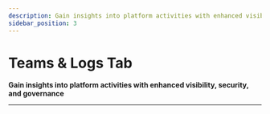 ```yaml
---
description: Gain insights into platform activities with enhanced visibility, security, and governance
sidebar_position: 3
---
```


# Teams & Logs Tab

**Gain insights into platform activities with enhanced visibility, security, and governance**
<hr />

